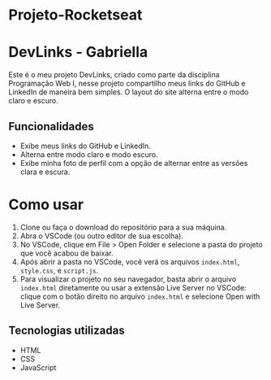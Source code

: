 # Projeto-Rocketseat
# DevLinks - Gabriella

Este é o meu projeto DevLinks, criado como parte da disciplina Programação Web I, nesse projeto compartilho meus links do GitHub e LinkedIn de maneira bem simples. O layout do site alterna entre o modo claro e escuro.

## Funcionalidades

- Exibe meus links do GitHub e LinkedIn.
- Alterna entre modo claro e modo escuro.
- Exibe minha foto de perfil com a opção de alternar entre as versões clara e escura.

# Como usar

1. Clone ou faça o download do repositório para a sua máquina.
2. Abra o VSCode (ou outro editor de sua escolha).
3. No VSCode, clique em File > Open Folder e selecione a pasta do projeto que você acabou de baixar.
4. Após abrir a pasta no VSCode, você verá os arquivos `index.html`, `style.css`, e `script.js`.
5. Para visualizar o projeto no seu navegador, basta abrir o arquivo `index.html` diretamente ou usar a extensão Live Server no VSCode: clique com o botão direito no arquivo `index.html` e selecione Open with Live Server.

## Tecnologias utilizadas

- HTML
- CSS
- JavaScript
